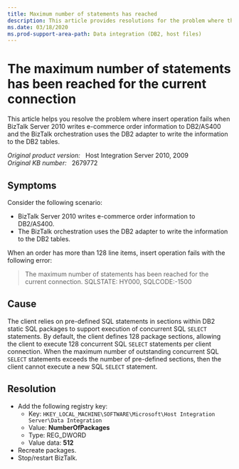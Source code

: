 ```yaml
---
title: Maximum number of statements has reached
description: This article provides resolutions for the problem where the maximum number of statements has been reached for the current connection.
ms.date: 03/18/2020
ms.prod-support-area-path: Data integration (DB2, host files)
---
```

# The maximum number of statements has been reached for the current connection

This article helps you resolve the problem where insert operation fails when BizTalk Server 2010 writes e-commerce order information to DB2/AS400 and the BizTalk orchestration uses the DB2 adapter to write the information to the DB2 tables.

_Original product version:_ &nbsp; Host Integration Server 2010, 2009  
_Original KB number:_ &nbsp; 2679772

## Symptoms

Consider the following scenario:

- BizTalk Server 2010 writes e-commerce order information to DB2/AS400.
- The BizTalk orchestration uses the DB2 adapter to write the information to the DB2 tables.

When an order has more than 128 line items, insert operation fails with the following error:

> The maximum number of statements has been reached for the current connection. SQLSTATE: HY000, SQLCODE:-1500

## Cause

The client relies on pre-defined SQL statements in sections within DB2 static SQL packages to support execution of concurrent SQL `SELECT` statements. By default, the client defines 128 package sections, allowing the client to execute 128 concurrent SQL `SELECT` statements per client connection. When the maximum number of outstanding concurrent SQL `SELECT` statements exceeds the number of pre-defined sections, then the client cannot execute a new SQL `SELECT` statement.

## Resolution

- Add the following registry key:  
  - Key: `HKEY_LOCAL_MACHINE\SOFTWARE\Microsoft\Host Integration Server\Data Integration`
  - Value: **NumberOfPackages**
  - Type: REG_DWORD
  - Value data: **512**
- Recreate packages.
- Stop/restart BizTalk.
